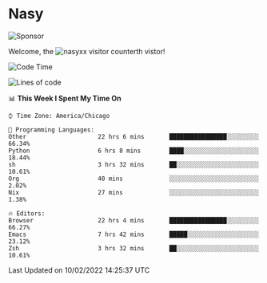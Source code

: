 # Nasy

<!--
<p align="center">
<img height="200" src="https://github-readme-stats.vercel.app/api?username=nasyxx&count_private=true&show_icons=true&theme=dracula&include_all_commits=true"/>
<img height="200" src="https://github-readme-stats.vercel.app/api/top-langs/?username=nasyxx&theme=dracula&hide=html,jupyter+notebook&count_private=true&show_icons=true"/>
</p>

  
----------------
-->

![Sponsor](https://img.shields.io/static/v1.svg?label=Sponsor&message=%E2%9D%A4&logo=GitHub&style=flat&color=pink)
 
Welcome, the ![nasyxx visitor counter](https://count.getloli.com/get/@nasyxx?theme=rule34)th vistor!
 
<!--START_SECTION:waka-->
![Code Time](http://img.shields.io/badge/Code%20Time-1%2C881%20hrs%2041%20mins-blue)

![Lines of code](https://img.shields.io/badge/From%20Hello%20World%20I%27ve%20Written-5%20Million%20lines%20of%20code-blue)

📊 **This Week I Spent My Time On** 

```text
⌚︎ Time Zone: America/Chicago

💬 Programming Languages: 
Other                    22 hrs 6 mins       ████████████████░░░░░░░░░   66.34% 
Python                   6 hrs 8 mins        ████░░░░░░░░░░░░░░░░░░░░░   18.44% 
sh                       3 hrs 32 mins       ██░░░░░░░░░░░░░░░░░░░░░░░   10.61% 
Org                      40 mins             ░░░░░░░░░░░░░░░░░░░░░░░░░   2.02% 
Nix                      27 mins             ░░░░░░░░░░░░░░░░░░░░░░░░░   1.38%

🔥 Editors: 
Browser                  22 hrs 4 mins       ████████████████░░░░░░░░░   66.27% 
Emacs                    7 hrs 42 mins       █████░░░░░░░░░░░░░░░░░░░░   23.12% 
Zsh                      3 hrs 32 mins       ██░░░░░░░░░░░░░░░░░░░░░░░   10.61%

```


 Last Updated on 10/02/2022 14:25:37 UTC
<!--END_SECTION:waka-->

<!-- ![visitors](https://visitor-badge.laobi.icu/badge?page_id=nasyxx.nasyxx) -->
